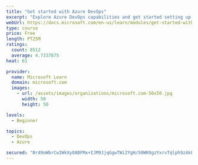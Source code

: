 ```yaml
---
title: "Get started with Azure DevOps"
excerpt: "Explore Azure DevOps capabilities and get started setting up your own organization knowing what separates elite performers from low performers."
webUrl: https://docs.microsoft.com/en-us/learn/modules/get-started-with-devops/
type: course
price: Free
length: PT25M
ratings:
  count: 8512
  average: 4.7337875
heat: 61

provider:
  name: Microsoft Learn
  domain: microsoft.com
  images:
    - url: /assets/images/organizations/microsoft.com-50x50.jpg
      width: 50
      height: 50

levels:
  - Beginner

topics:
  - DevOps
  - Azure

secured: "Br49oWbrCwIWkXyOABFMx+IJM9JjqGgwTWi2YgH/50WK0gzYxrvTqlph9z4kFE9ApyIp0nD2K89srSnefXepoqcPnfILUjXzYoY3sPeabH8tQUCo/8c7KS+yNKocxw++nYMdwogOWzJuo/iAj8xQYGR6dk5tW9r7r+6f9DvHPdnqV1ZHsTdjZG06Bw5RZ8LmqeuQkOoo+ydJk0VjzsXMTvvNgNbF/BEPMS9XbclnHQUvIYAgZ7mV6C5UNHNftq53URlAwANYLa0JHach8o0V9yucj1TXxPj4X1lOMA6U5ukcF03Eai/aSPN9NdFGQs2nHNdA1L69MVJz43ul6SQVw9LMkKOwfo1pGjgLNF0bwXyL71f2sY58jmGF3LneFYlGFmZQNmo3iDnW/h8pBpbciu5q2+NW8pV49Xni4HihAIU=;5TPMq+iaYtOIRjKOn11YzQ=="
---
```


